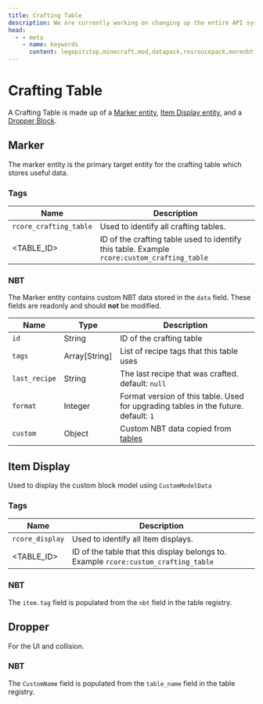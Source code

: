 ```yaml
---
title: Crafting Table
description: We are currently working on changing up the entire API system. Hopefully, it will be released soon! For now you can see the up-coming changes to the API.
head:
  - - meta
    - name: keywords
      content: legopitstop,minecraft,mod,datapack,resroucepack,morenbt,nbt,data
---
```


# Crafting Table

A Crafting Table is made up of a [Marker entity](https://minecraft.fandom.com/wiki/Marker), [Item Display entity](https://minecraft.fandom.com/wiki/Item_Display), and a [Dropper Block](https://minecraft.fandom.com/wiki/Dropper).

## Marker

The marker entity is the primary target entity for the crafting table which stores useful data.

### Tags

| Name                   | Description                                                                                 |
| ---------------------- | ------------------------------------------------------------------------------------------- |
| `rcore_crafting_table` | Used to identify all crafting tables.                                                       |
| <TABLE_ID>             | ID of the crafting table used to identify this table. Example `rcore:custom_crafting_table` |

### NBT

The Marker entity contains custom NBT data stored in the `data` field. These fields are readonly and should **not** be modified.

| Name          | Type          | Description                                                                         |
| ------------- | ------------- | ----------------------------------------------------------------------------------- |
| `id`          | String        | ID of the crafting table                                                            |
| `tags`        | Array[String] | List of recipe tags that this table uses                                            |
| `last_recipe` | String        | The last recipe that was crafted. default: `null`                                   |
| `format`      | Integer       | Format version of this table. Used for upgrading tables in the future. default: `1` |
| `custom`      | Object        | Custom NBT data copied from [tables](/rcore-api/tables)                             |

## Item Display

Used to display the custom block model using `CustomModelData`

### Tags

| Name            | Description                                                                         |
| --------------- | ----------------------------------------------------------------------------------- |
| `rcore_display` | Used to identify all item displays.                                                 |
| <TABLE_ID>      | ID of the table that this display belongs to. Example `rcore:custom_crafting_table` |

### NBT

The `item.tag` field is populated from the `nbt` field in the table registry.

## Dropper

For the UI and collision.

### NBT

The `CustomName` field is populated from the `table_name` field in the table registry.
